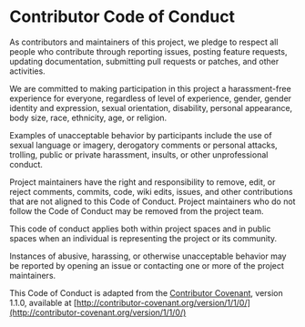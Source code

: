 # Contributor Code of Conduct

As contributors and maintainers of this project,
we pledge to respect all people who contribute through reporting issues,
posting feature requests,
updating documentation,
submitting pull requests or patches,
and other activities.

We are committed to making participation in this project
a harassment-free experience for everyone,
regardless of level of experience,
gender,
gender identity and expression,
sexual orientation,
disability,
personal appearance,
body size,
race,
ethnicity,
age,
or religion.

Examples of unacceptable behavior by participants include
the use of sexual language or imagery,
derogatory comments or personal attacks,
trolling,
public or private harassment,
insults,
or other unprofessional conduct.

Project maintainers have the right and responsibility to remove,
edit,
or reject comments,
commits,
code,
wiki edits,
issues,
and other contributions that are not aligned to this Code of Conduct.
Project maintainers who do not follow the Code of Conduct
may be removed from the project team.

This code of conduct applies both within project spaces
and in public spaces
when an individual is representing the project or its community.

Instances of abusive,
harassing,
or otherwise unacceptable behavior may be reported by opening an issue
or contacting one or more of the project maintainers.

This Code of Conduct is adapted from the
[Contributor Covenant](http://contributor-covenant.org),
version 1.1.0,
available at
[http://contributor-covenant.org/version/1/1/0/](http://contributor-covenant.org/version/1/1/0/)
